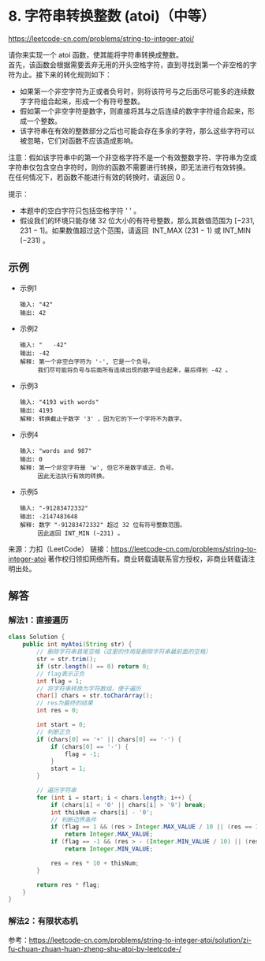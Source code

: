 # 8. 字符串转换整数 (atoi)（中等）
https://leetcode-cn.com/problems/string-to-integer-atoi/

请你来实现一个 atoi 函数，使其能将字符串转换成整数。\
首先，该函数会根据需要丢弃无用的开头空格字符，直到寻找到第一个非空格的字符为止。接下来的转化规则如下：

* 如果第一个非空字符为正或者负号时，则将该符号与之后面尽可能多的连续数字字符组合起来，形成一个有符号整数。
* 假如第一个非空字符是数字，则直接将其与之后连续的数字字符组合起来，形成一个整数。
* 该字符串在有效的整数部分之后也可能会存在多余的字符，那么这些字符可以被忽略，它们对函数不应该造成影响。

注意：假如该字符串中的第一个非空格字符不是一个有效整数字符、字符串为空或字符串仅包含空白字符时，则你的函数不需要进行转换，即无法进行有效转换。\
在任何情况下，若函数不能进行有效的转换时，请返回 0 。

提示：

* 本题中的空白字符只包括空格字符 ' ' 。
* 假设我们的环境只能存储 32 位大小的有符号整数，那么其数值范围为 [−231,  231 − 1]。如果数值超过这个范围，请返回  INT_MAX (231 − 1) 或 INT_MIN (−231) 。

## 示例
* 示例1
    ```
    输入: "42"
    输出: 42
    ```
* 示例2
    ```
    输入: "   -42"
    输出: -42
    解释: 第一个非空白字符为 '-', 它是一个负号。
         我们尽可能将负号与后面所有连续出现的数字组合起来，最后得到 -42 。
    ```
* 示例3
    ```
    输入: "4193 with words"
    输出: 4193
    解释: 转换截止于数字 '3' ，因为它的下一个字符不为数字。
    ```
* 示例4
    ```
    输入: "words and 987"
    输出: 0
    解释: 第一个非空字符是 'w', 但它不是数字或正、负号。
         因此无法执行有效的转换。
    ```
* 示例5
    ```
    输入: "-91283472332"
    输出: -2147483648
    解释: 数字 "-91283472332" 超过 32 位有符号整数范围。 
         因此返回 INT_MIN (−231) 。
    ```

来源：力扣（LeetCode）
链接：https://leetcode-cn.com/problems/string-to-integer-atoi
著作权归领扣网络所有。商业转载请联系官方授权，非商业转载请注明出处。

## 解答
### 解法1：直接遍历
```java
class Solution {
    public int myAtoi(String str) {
        // 删除字符串首尾空格（这里的作用是删除字符串最前面的空格）
        str = str.trim();
        if (str.length() == 0) return 0;
        // flag表示正负
        int flag = 1;
        // 将字符串转换为字符数组，便于遍历
        char[] chars = str.toCharArray();
        // res为最终的结果
        int res = 0;

        int start = 0;
        // 判断正负
        if (chars[0] == '+' || chars[0] == '-') {
            if (chars[0] == '-') {
                flag = -1;
            }
            start = 1;
        }

        // 遍历字符串
        for (int i = start; i < chars.length; i++) {
            if (chars[i] < '0' || chars[i] > '9') break;
            int thisNum = chars[i] - '0';
            // 判断边界条件
            if (flag == 1 && (res > Integer.MAX_VALUE / 10 || (res == Integer.MAX_VALUE / 10 && thisNum > 7)))
                return Integer.MAX_VALUE;
            if (flag == -1 && (res > - (Integer.MIN_VALUE / 10) || (res == -(Integer.MIN_VALUE / 10) && thisNum > 8)))
                return Integer.MIN_VALUE;

            res = res * 10 + thisNum;
        }

        return res * flag;
    }
}
```
### 解法2：有限状态机
参考：https://leetcode-cn.com/problems/string-to-integer-atoi/solution/zi-fu-chuan-zhuan-huan-zheng-shu-atoi-by-leetcode-/